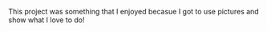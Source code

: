 This project was something that I enjoyed becasue I got to use pictures and show what I love to do!
